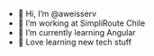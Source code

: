 - 👋 Hi, I’m @aweisserv
- 👀 I’m working at SimpliRoute Chile
- 🌱 I’m currently learning Angular
- 💞️ Love learning new tech stuff



